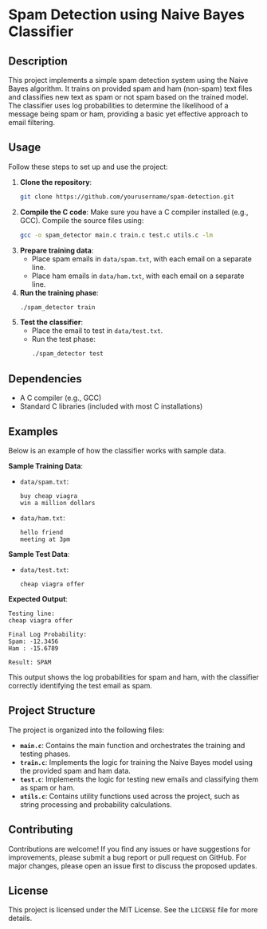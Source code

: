 # Spam Detection using Naive Bayes Classifier

## Description
This project implements a simple spam detection system using the Naive Bayes algorithm. It trains on provided spam and ham (non-spam) text files and classifies new text as spam or not spam based on the trained model. The classifier uses log probabilities to determine the likelihood of a message being spam or ham, providing a basic yet effective approach to email filtering.

## Usage
Follow these steps to set up and use the project:

1. **Clone the repository**:
   ```bash
   git clone https://github.com/yourusername/spam-detection.git
   ```
2. **Compile the C code**:
   Make sure you have a C compiler installed (e.g., GCC). Compile the source files using:
   ```bash
   gcc -o spam_detector main.c train.c test.c utils.c -lm
   ```
3. **Prepare training data**:
   - Place spam emails in `data/spam.txt`, with each email on a separate line.
   - Place ham emails in `data/ham.txt`, with each email on a separate line.
4. **Run the training phase**:
   ```bash
   ./spam_detector train
   ```
5. **Test the classifier**:
   - Place the email to test in `data/test.txt`.
   - Run the test phase:
     ```bash
     ./spam_detector test
     ```

## Dependencies
- A C compiler (e.g., GCC)
- Standard C libraries (included with most C installations)

## Examples
Below is an example of how the classifier works with sample data.

**Sample Training Data**:
- `data/spam.txt`:
  ```
  buy cheap viagra
  win a million dollars
  ```
- `data/ham.txt`:
  ```
  hello friend
  meeting at 3pm
  ```

**Sample Test Data**:
- `data/test.txt`:
  ```
  cheap viagra offer
  ```

**Expected Output**:
```
Testing line: 
cheap viagra offer

Final Log Probability:
Spam: -12.3456
Ham : -15.6789

Result: SPAM
```

This output shows the log probabilities for spam and ham, with the classifier correctly identifying the test email as spam.

## Project Structure
The project is organized into the following files:

- **`main.c`**: Contains the main function and orchestrates the training and testing phases.
- **`train.c`**: Implements the logic for training the Naive Bayes model using the provided spam and ham data.
- **`test.c`**: Implements the logic for testing new emails and classifying them as spam or ham.
- **`utils.c`**: Contains utility functions used across the project, such as string processing and probability calculations.

## Contributing
Contributions are welcome! If you find any issues or have suggestions for improvements, please submit a bug report or pull request on GitHub. For major changes, please open an issue first to discuss the proposed updates.

## License
This project is licensed under the MIT License. See the `LICENSE` file for more details.